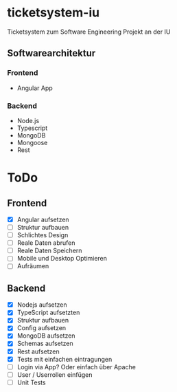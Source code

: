 # ticketsystem-iu
Ticketsystem zum Software Engineering Projekt an der IU

## Softwarearchitektur
### Frontend
- Angular App 
### Backend
- Node.js
- Typescript 
- MongoDB
- Mongoose
- Rest

# ToDo
## Frontend
- [x] Angular aufsetzen
- [ ] Struktur aufbauen
- [ ] Schlichtes Design
- [ ] Reale Daten abrufen
- [ ] Reale Daten Speichern
- [ ] Mobile und Desktop Optimieren
- [ ] Aufräumen
## Backend
- [x] Nodejs aufsetzen 
- [x] TypeScript aufsetzten
- [x] Struktur aufbauen
- [x] Config aufsetzen
- [x] MongoDB aufsetzen
- [X] Schemas aufsetzen
- [x] Rest aufsetzen
- [x] Tests mit einfachen eintragungen
- [ ] Login via App? Oder einfach über Apache
- [ ] User / Userrollen einfügen
- [ ] Unit Tests